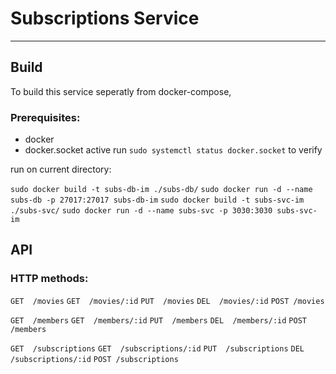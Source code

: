 # Subscriptions Service
---

## Build

To build this service seperatly from docker-compose,

### Prerequisites:

- docker
- docker.socket active run `sudo systemctl status docker.socket` to verify

run on current directory:

`sudo docker build -t subs-db-im ./subs-db/`
`sudo docker run -d --name subs-db -p 27017:27017 subs-db-im`
`sudo docker build -t subs-svc-im ./subs-svc/`
`sudo docker run -d --name subs-svc -p 3030:3030 subs-svc-im`

## API

### HTTP methods:

`GET  /movies`
`GET  /movies/:id`
`PUT  /movies`
`DEL  /movies/:id`
`POST /movies`

`GET  /members`
`GET  /members/:id`
`PUT  /members`
`DEL  /members/:id`
`POST /members`

`GET  /subscriptions`
`GET  /subscriptions/:id`
`PUT  /subscriptions`
`DEL  /subscriptions/:id`
`POST /subscriptions`